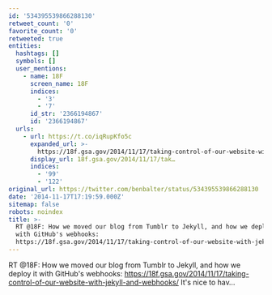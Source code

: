 ```yaml
---
id: '534395539866288130'
retweet_count: '0'
favorite_count: '0'
retweeted: true
entities:
  hashtags: []
  symbols: []
  user_mentions:
    - name: 18F
      screen_name: 18F
      indices:
        - '3'
        - '7'
      id_str: '2366194867'
      id: '2366194867'
  urls:
    - url: https://t.co/iqRupKfo5c
      expanded_url: >-
        https://18f.gsa.gov/2014/11/17/taking-control-of-our-website-with-jekyll-and-webhooks/
      display_url: 18f.gsa.gov/2014/11/17/tak…
      indices:
        - '99'
        - '122'
original_url: https://twitter.com/benbalter/status/534395539866288130
date: '2014-11-17T17:19:59.000Z'
sitemap: false
robots: noindex
title: >-
  RT @18F: How we moved our blog from Tumblr to Jekyll, and how we deploy it
  with GitHub's webhooks:
  https://18f.gsa.gov/2014/11/17/taking-control-of-our-website-with-jekyll-and-webhooks/…
---
```


RT @18F: How we moved our blog from Tumblr to Jekyll, and how we deploy it with GitHub's webhooks: https://18f.gsa.gov/2014/11/17/taking-control-of-our-website-with-jekyll-and-webhooks/ It's nice to hav…